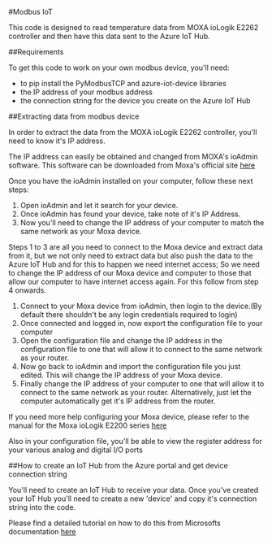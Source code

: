 ﻿#Modbus IoT

This code is designed to read temperature data from MOXA ioLogik E2262 controller and then have this data sent to the Azure IoT Hub.

##Requirements

To get this code to work on your own modbus device, you'll need:

* to pip install the PyModbusTCP and azure-iot-device libraries
* the IP address of your modbus address
* the connection string for the device you create on the Azure IoT Hub

##Extracting data from modbus device

In order to extract the data from the MOXA ioLogik E2262 controller, you'll need to know it's IP address.

The IP address can easily be obtained and changed from MOXA's ioAdmin software. This software can be downloaded from Moxa's official site [here](https://www.moxa.com/en/support/product-support/software-and-documentation/search?psid=71178)

Once you have the ioAdmin installed on your computer, follow these next steps:

1. Open ioAdmin and let it search for your device.
1. Once ioAdmin has found your device, take note of it's IP Address.
1. Now you'll need to change the IP address of your computer to match the same network as your Moxa device.

Steps 1 to 3 are all you need to connect to the Moxa device and extract data from it, but we not only need to extract data but also push the data to the Azure IoT Hub and for this to happen we need internet access; So we need to change the IP address of our Moxa device and computer to those that allow our computer to have internet access again. For this follow from step 4 onwards.

1. Connect to your Moxa device from ioAdmin, then login to the device.(By default there shouldn't be any login credentials required to login)
1. Once connected and logged in, now export the configuration file to your computer
1. Open the configuration file and change the IP address in the configuration file to one that will allow it to connect to the same network as your router.
1. Now go back to ioAdmin and import the configuration file you just edited. This will change the IP address of your Moxa device.
1. Finally change the IP address of your computer to one that will allow it to connect to the same network as your router. Alternatively, just let the computer automatically get it's IP address from the router.

If you need more help configuring your Moxa device, please refer to the manual for the Moxa ioLogik E2200 series [here](https://www.moxa.com/en/support/product-support/software-and-documentation/search?psid=71178)

Also in your configuration file, you'll be able to view the register address for your various analog and digital I/O ports

##How to create an IoT Hub from the Azure portal and get device connection string

You'll need to create an IoT Hub to receive your data. Once you've created your IoT Hub you'll need to create a new 'device' and copy it's connection string into the code.

Please find a detailed tutorial on how to do this from Microsofts documentation [here](https://docs.microsoft.com/en-us/azure/iot-hub/iot-hub-create-through-portal)

